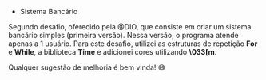 * Sistema Bancário

Segundo desafio, oferecido pela @DIO, que consiste em criar um sistema bancário simples (primeira versão). Nessa versão, o programa atende apenas a 1 usuário. 
Para este desafio, utilizei as estruturas de repetição **For** e **While**, a biblioteca **Time** e adicionei cores utilizando **\033[m**.

Qualquer sugestão de melhoria é bem vinda! 😄